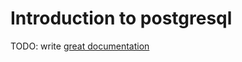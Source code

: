 # Introduction to postgresql

TODO: write [great documentation](http://jacobian.org/writing/great-documentation/what-to-write/)
